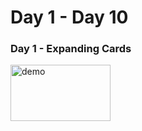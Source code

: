 # Day 1 - Day 10

### Day 1 - Expanding Cards
<img src="Day1_ExpandingCards/Day1_Demo.gif" alt="demo" width="160" height="90">